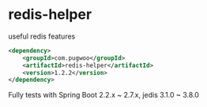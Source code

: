 # redis-helper
useful redis features

```xml
<dependency>
	<groupId>com.pugwoo</groupId>
	<artifactId>redis-helper</artifactId>
	<version>1.2.2</version>
</dependency>
```

Fully tests with Spring Boot 2.2.x ~ 2.7.x, jedis 3.1.0 ~ 3.8.0